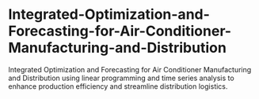 # Integrated-Optimization-and-Forecasting-for-Air-Conditioner-Manufacturing-and-Distribution
Integrated Optimization and Forecasting for Air Conditioner Manufacturing and Distribution using linear programming and time series analysis to enhance production efficiency and streamline distribution logistics.
